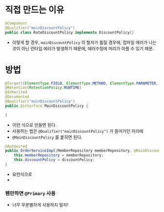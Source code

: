 # 직접 만드는 이유
```java
@Component  
@Qualifier("mainDiscountPolicy")  
public class RateDiscountPolicy implements DiscountPolicy{}
```
- 이렇게 할 경우, `mainDiscountPolicy` 의 철자가 틀릴 경우에, 컴파일 에러가 나는 것이 아닌 런타임 에러가 발생하기 때문에, 에러수정에 머리가 아플 수 있기 때문.

# 방법
```java
@Target({ElementType.FIELD, ElementType.METHOD, ElementType.PARAMETER, ElementType.TYPE, ElementType.ANNOTATION_TYPE})  
@Retention(RetentionPolicy.RUNTIME)  
@Inherited  
@Documented  
@Qualifier("mainDiscountPolicy")  
public @interface MainDiscountPolicy {  
  
}
```
- 이런 식으로 만들면 된다.
- 사용하는 법은 `@Qualifier("mainDiscountPolicy")` 가 들어가던 자리에
- `@MainDiscountPolicy` 를 붙히면 된다.

```java
@Autowired  
public OrderServiceImpl(MemberRepository memberRepository, @MainDiscountPolicy DiscountPolicy discountPolicy) {  
    this.memberRepository = memberRepository;  
    this.discountPolicy = discountPolicy;  
}
```
- 요런식으로
- 


### 웬만하면 `@Primary` 사용
- 너무 무분별하게 사용하지 말자!